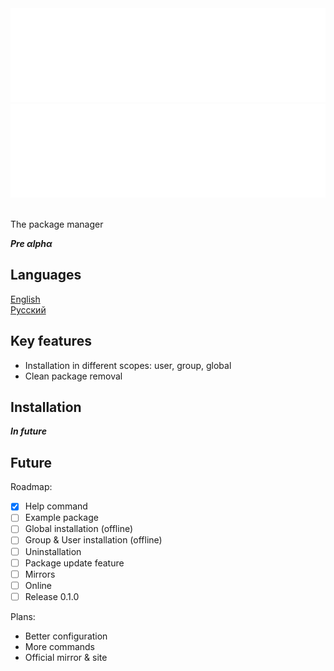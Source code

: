 <div align="center" >
    <img height=150 width=550 src="docs/pictures/logo.svg#gh-dark-mode-only">
    <img height=150 width=550 src="docs/pictures/logo.svg#gh-light-mode-only">
</div>
<br>

The package manager 

***Pre αlphα***

## Languages
[English](README.md)  
[Русский](docs/READMEru.md)

## Key features
- Installation in different scopes: user, group, global
- Clean package removal

## Installation
***In future***

## Future

Roadmap:
- [x] Help command
- [ ] Example package
- [ ] Global installation (offline)
- [ ] Group & User installation (offline)
- [ ] Uninstallation
- [ ] Package update feature
- [ ] Mirrors
- [ ] Online
- [ ] Release 0.1.0

Plans:
- Better configuration
- More commands
- Official mirror & site
